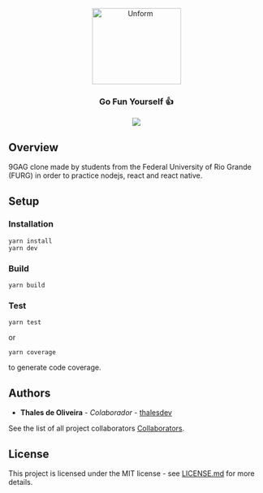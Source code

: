
<br/><br/>
<p align="center">
  <img src="https://ik.imagekit.io/talia/github/9gag-icon_dV-Opsz5z.png" height="150" width="175" alt="Unform" />
</p>
<h3 align="center">
  Go Fun Yourself 👍
</h3>

<div align="center">

<a href="https://codecov.io/gh/teamtalia/9gag-client">
  <img src="https://codecov.io/gh/teamtalia/9gag-client/branch/master/graph/badge.svg?token=YZ27NUQRRB"/>
</a>

</div>

## Overview
9GAG clone made by students from the Federal University of Rio Grande (FURG) in order to practice nodejs, react and react native.

## Setup
### Installation
```
yarn install
yarn dev
```
### Build
```
yarn build
```
### Test
```
yarn test
```
or 
```
yarn coverage
```
to generate code coverage.

## Authors

* **Thales de Oliveira** - *Colaborador* - [thalesdev](https://github.com/thalesdev)

See the list of all project collaborators [Collaborators](https://github.com/orgs/teamtalia/people).

## License
This project is licensed under the MIT license - see [LICENSE.md](LICENSE.md) for more details.
